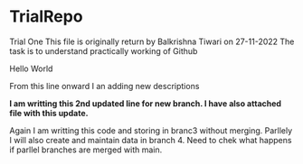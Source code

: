 # TrialRepo
Trial One
This file is originally return by Balkrishna Tiwari on 27-11-2022
The task is to understand practically working of Github

Hello World

From this line onward I an adding new descriptions


**I am writting this 2nd updated line for new branch. I have also attached file with this update.**

Again I am writting this code and storing in branc3 without merging. Parllely I will also create and maintain 
data in branch 4. Need to chek what happens if parllel branches are merged with main.
